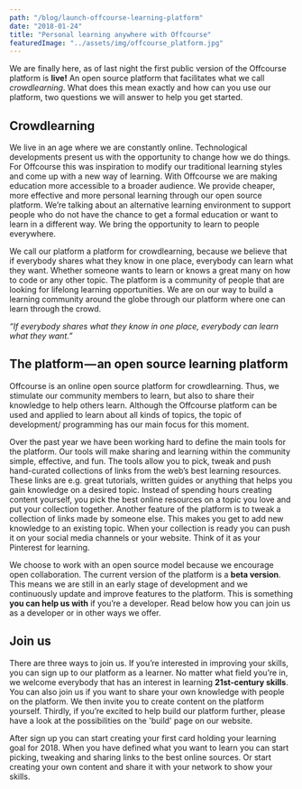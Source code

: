 ```yaml
---
path: "/blog/launch-offcourse-learning-platform"
date: "2018-01-24"
title: "Personal learning anywhere with Offcourse"
featuredImage: "../assets/img/offcourse_platform.jpg"
---
```



We are finally here, as of last night the first public version of the Offcourse platform is **live!** An open source platform that facilitates what we call *crowdlearning*. What does this mean exactly and how can you use our platform, two questions we will answer to help you get started.


## Crowdlearning

We live in an age where we are constantly online. Technological developments present us with the opportunity to change how we do things. For Offcourse this was inspiration to modify our traditional learning styles and come up with a new way of learning. With Offcourse we are making education more accessible to a broader audience. We provide cheaper, more effective and more personal learning through our open source platform. We’re talking about an alternative learning environment to support people who do not have the chance to get a formal education or want to learn in a different way. We bring the opportunity to learn to people everywhere.

We call our platform a platform for crowdlearning, because we believe that if everybody shares what they know in one place, everybody can learn what they want. Whether someone wants to learn or knows a great many on how to code or any other topic. The platform is a community of people that are looking for lifelong learning opportunities. We are on our way to build a learning community around the globe through our platform where one can learn through the crowd.

*“If everybody shares what they know in one place, everybody can learn what they want.”*


## The platform — an open source learning platform

Offcourse is an online open source platform for crowdlearning. Thus, we stimulate our community members to learn, but also to share their knowledge to help others learn. Although the Offcourse platform can be used and applied to learn about all kinds of topics, the topic of development/ programming has our main focus for this moment.

Over the past year we have been working hard to define the main tools for the platform. Our tools will make sharing and learning within the community simple, effective, and fun. The tools allow you to pick, tweak and push hand-curated collections of links from the web’s best learning resources. These links are e.g. great tutorials, written guides or anything that helps you gain knowledge on a desired topic. Instead of spending hours creating content yourself, you pick the best online resources on a topic you love and put your collection together. Another feature of the platform is to tweak a collection of links made by someone else. This makes you get to add new knowledge to an existing topic. When your collection is ready you can push it on your social media channels or your website. Think of it as your Pinterest for learning.


We choose to work with an open source model because we encourage open collaboration. The current version of the platform is a **beta version**. This means we are still in an early stage of development and we continuously update and improve features to the platform. This is something **you can help us with** if you’re a developer. Read below how you can join us as a developer or in other ways we offer.


## Join us

There are three ways to join us. If you’re interested in improving your skills, you can sign up to our platform as a learner. No matter what field you’re in, we welcome everybody that has an interest in learning **21st-century skills**. You can also join us if you want to share your own knowledge with people on the platform. We then invite you to create content on the platform yourself. Thirdly, if you’re excited to help build our platform further, please have a look at the possibilities on the 'build' page on our website.

After sign up you can start creating your first card holding your learning goal for 2018. When you have defined what you want to learn you can start picking, tweaking and sharing links to the best online sources. Or start creating your own content and share it with your network to show your skills.
